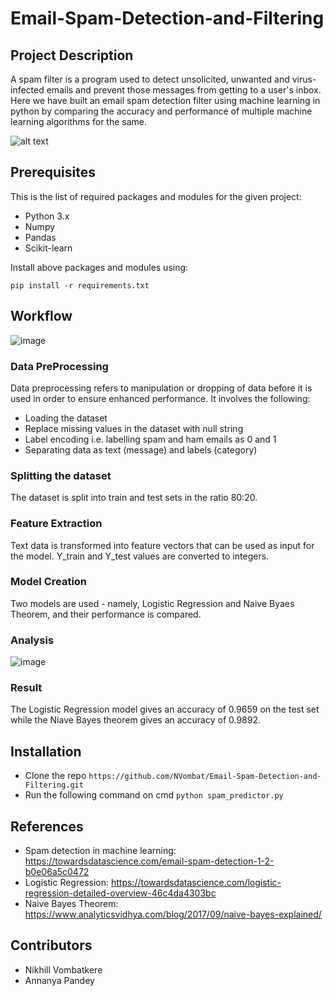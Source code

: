 # Email-Spam-Detection-and-Filtering

## Project Description
A spam filter is a program used to detect unsolicited, unwanted and virus-infected emails and prevent those messages from getting to a user's inbox. Here we have built an email spam detection filter using machine learning in python by comparing the accuracy and performance of multiple machine learning algorithms for the same.

![alt text](https://github.com/omaarelsherif/Email-Spam-Detection-Using-Machine-Learning/raw/main/Images/Email_Spam_Detection_Header.png)

## Prerequisites
This is the list of required packages and modules for the given project:
* Python 3.x
* Numpy
* Pandas
* Scikit-learn

Install above packages and modules using:

`pip install -r requirements.txt`

## Workflow

![image](https://user-images.githubusercontent.com/60508605/162937966-a6c0da27-23bb-4201-9d62-aebed585964d.png)


### Data PreProcessing
Data preprocessing refers to manipulation or dropping of data before it is used in order to ensure enhanced performance. It involves the following:
* Loading the dataset
* Replace missing values in the dataset with null string
* Label encoding i.e. labelling spam and ham emails as 0 and 1
* Separating data as text (message) and labels (category)

### Splitting the dataset
The dataset is split into train and test sets in the ratio 80:20. 

### Feature Extraction
Text data is transformed into feature vectors that can be used as input for the model. Y_train and Y_test values are converted to integers. 

### Model Creation
Two models are used - namely, Logistic Regression and Naive Byaes Theorem, and their performance is compared.

### Analysis
![image](https://user-images.githubusercontent.com/60508605/162611803-1d7e46f4-584c-45db-934f-cf85bfc8f56e.png)

### Result
The Logistic Regression model gives an accuracy of 0.9659 on the test set while the Niave Bayes theorem gives an accuracy of 0.9892. 

## Installation 
* Clone the repo 
  `https://github.com/NVombat/Email-Spam-Detection-and-Filtering.git`
* Run the following command on cmd
  `python spam_predictor.py`

## References
* Spam detection in machine learning: https://towardsdatascience.com/email-spam-detection-1-2-b0e06a5c0472
* Logistic Regression: https://towardsdatascience.com/logistic-regression-detailed-overview-46c4da4303bc
* Naive Bayes Theorem: https://www.analyticsvidhya.com/blog/2017/09/naive-bayes-explained/

## Contributors
* Nikhill Vombatkere
* Annanya Pandey
